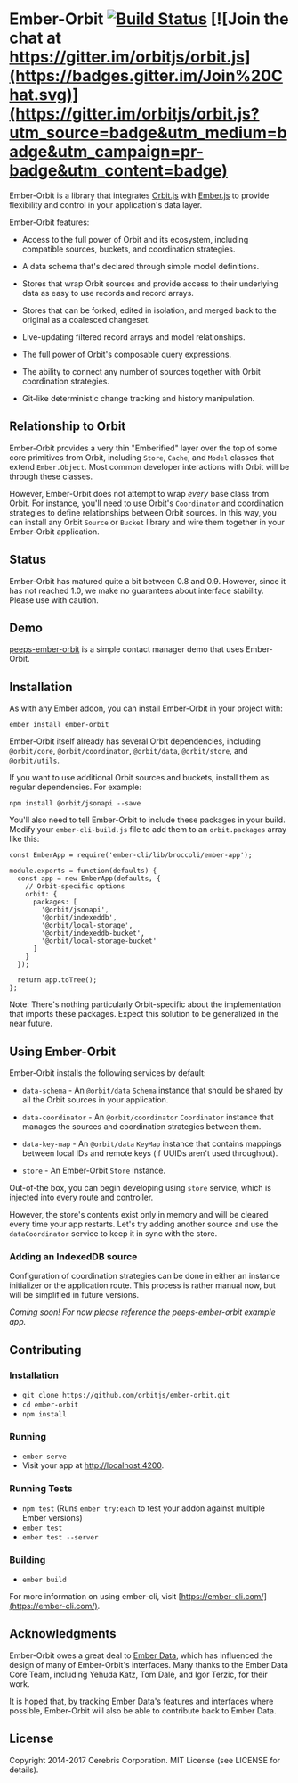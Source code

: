 # Ember-Orbit [![Build Status](https://secure.travis-ci.org/orbitjs/ember-orbit.png?branch=master)](http://travis-ci.org/orbitjs/ember-orbit) [![Join the chat at https://gitter.im/orbitjs/orbit.js](https://badges.gitter.im/Join%20Chat.svg)](https://gitter.im/orbitjs/orbit.js?utm_source=badge&utm_medium=badge&utm_campaign=pr-badge&utm_content=badge)

Ember-Orbit is a library that integrates
[Orbit.js](https://github.com/orbitjs/orbit) with
[Ember.js](https://github.com/emberjs/ember.js) to provide flexibility and
control in your application's data layer.

Ember-Orbit features:

* Access to the full power of Orbit and its ecosystem, including compatible
  sources, buckets, and coordination strategies.

* A data schema that's declared through simple model definitions.

* Stores that wrap Orbit sources and provide access to their underlying data as
  easy to use records and record arrays.

* Stores that can be forked, edited in isolation, and merged back to the
  original as a coalesced changeset.

* Live-updating filtered record arrays and model relationships.

* The full power of Orbit's composable query expressions.

* The ability to connect any number of sources together with Orbit coordination
  strategies.

* Git-like deterministic change tracking and history manipulation.

## Relationship to Orbit

Ember-Orbit provides a very thin "Emberified" layer over the top of some core
primitives from Orbit, including `Store`, `Cache`, and `Model` classes that
extend `Ember.Object`. Most common developer interactions with Orbit will be
through these classes.

However, Ember-Orbit does not attempt to wrap _every_ base class from Orbit.
For instance, you'll need to use Orbit's `Coordinator` and coordination
strategies to define relationships between Orbit sources. In this way, you can
install any Orbit `Source` or `Bucket` library and wire them together in your
Ember-Orbit application.

## Status

Ember-Orbit has matured quite a bit between 0.8 and 0.9. However, since it has
not reached 1.0, we make no guarantees about interface stability. Please use
with caution.

## Demo

[peeps-ember-orbit](https://github.com/cerebris/peeps-ember-orbit) is a simple
contact manager demo that uses Ember-Orbit.

## Installation

As with any Ember addon, you can install Ember-Orbit in your project with:

```
ember install ember-orbit
```

Ember-Orbit itself already has several Orbit dependencies, including
`@orbit/core`, `@orbit/coordinator`, `@orbit/data`, `@orbit/store`, and
`@orbit/utils`.

If you want to use additional Orbit sources and buckets, install them as
regular dependencies. For example:

```
npm install @orbit/jsonapi --save
```

You'll also need to tell Ember-Orbit to include these packages in your build.
Modify your `ember-cli-build.js` file to add them to an `orbit.packages` array
like this:

```
const EmberApp = require('ember-cli/lib/broccoli/ember-app');

module.exports = function(defaults) {
  const app = new EmberApp(defaults, {
    // Orbit-specific options
    orbit: {
      packages: [
        '@orbit/jsonapi',
        '@orbit/indexeddb',
        '@orbit/local-storage',
        '@orbit/indexeddb-bucket',
        '@orbit/local-storage-bucket'
      ]
    }
  });

  return app.toTree();
};
```

Note: There's nothing particularly Orbit-specific about the implementation
that imports these packages. Expect this solution to be generalized in the near
future.

## Using Ember-Orbit

Ember-Orbit installs the following services by default:

* `data-schema` - An `@orbit/data` `Schema` instance that should be shared by
  all the Orbit sources in your application.

* `data-coordinator` - An `@orbit/coordinator` `Coordinator` instance that
  manages the sources and coordination strategies between them.

* `data-key-map` - An `@orbit/data` `KeyMap` instance that contains mappings
  between local IDs and remote keys (if UUIDs aren't used throughout).

* `store` - An Ember-Orbit `Store` instance.

Out-of-the box, you can begin developing using `store` service, which is
injected into every route and controller.

However, the store's contents exist only in memory and will be cleared every
time your app restarts. Let's try adding another source and use the
`dataCoordinator` service to keep it in sync with the store.

### Adding an IndexedDB source

Configuration of coordination strategies can be done in either an
instance initializer or the application route. This process is rather manual
now, but will be simplified in future versions.

_Coming soon! For now please reference the peeps-ember-orbit example app._

## Contributing

### Installation

* `git clone https://github.com/orbitjs/ember-orbit.git`
* `cd ember-orbit`
* `npm install`

### Running

* `ember serve`
* Visit your app at [http://localhost:4200](http://localhost:4200).

### Running Tests

* `npm test` (Runs `ember try:each` to test your addon against multiple Ember versions)
* `ember test`
* `ember test --server`

### Building

* `ember build`

For more information on using ember-cli, visit [https://ember-cli.com/](https://ember-cli.com/).

## Acknowledgments

Ember-Orbit owes a great deal to [Ember Data](https://github.com/emberjs/data),
which has influenced the design of many of Ember-Orbit's interfaces. Many thanks
to the Ember Data Core Team, including Yehuda Katz, Tom Dale, and Igor Terzic,
for their work.

It is hoped that, by tracking Ember Data's features and interfaces where
possible, Ember-Orbit will also be able to contribute back to Ember Data.


## License

Copyright 2014-2017 Cerebris Corporation. MIT License (see LICENSE for details).
